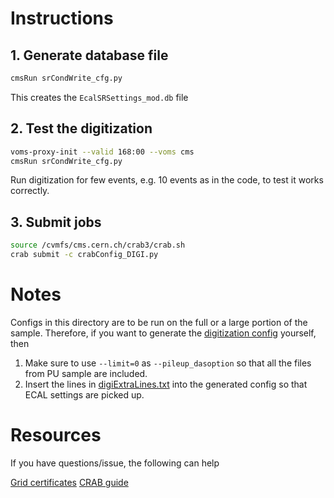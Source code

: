 # Instructions
## 1. Generate database file

  ```bash
  cmsRun srCondWrite_cfg.py
  ```

This creates the `EcalSRSettings_mod.db` file

## 2. Test the digitization

  ```bash
  voms-proxy-init --valid 168:00 --voms cms
  cmsRun srCondWrite_cfg.py
  ```

Run digitization for few events, e.g. 10 events as in the code, to test it works correctly.

## 3. Submit jobs

  ```bash
  source /cvmfs/cms.cern.ch/crab3/crab.sh
  crab submit -c crabConfig_DIGI.py
  ```

# Notes
Configs in this directory are to be run on the full or a large portion of the sample. Therefore, if you want to generate the [digitization config](step2_DIGI.py) yourself, then 

1. Make sure to use `--limit=0` as `--pileup_dasoption` so that all the files from PU sample are included.
2. Insert the lines in [digiExtraLines.txt](digiExtraLines.txt) into the generated config so that ECAL settings are picked up.

# Resources

If you have questions/issue, the following can help

[Grid certificates](https://twiki.cern.ch/twiki/bin/view/CMSPublic/WorkBookRunningGrid)
[CRAB guide](https://twiki.cern.ch/twiki/bin/view/CMSPublic/SWGuideCrab)

